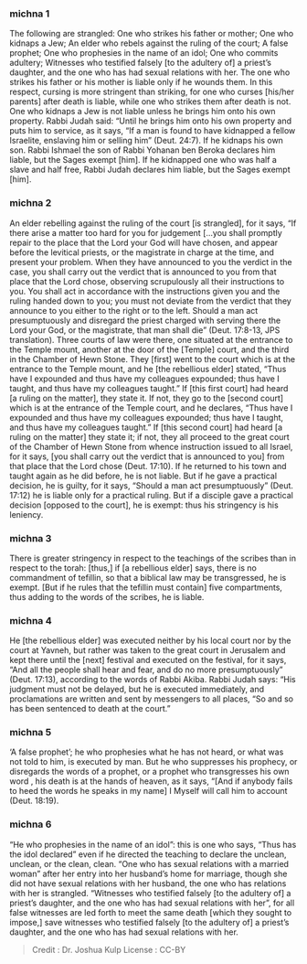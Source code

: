 
### michna 1
The following are strangled: One who strikes his father or mother; One who kidnaps a Jew; An elder who rebels against the ruling of the court; A false prophet; One who prophesies in the name of an idol; One who commits adultery; Witnesses who testified falsely [to the adultery of] a priest’s daughter, and the one who has had sexual relations with her. The one who strikes his father or his mother is liable only if he wounds them. In this respect, cursing is more stringent than striking, for one who curses [his/her parents] after death is liable, while one who strikes them after death is not. One who kidnaps a Jew is not liable unless he brings him onto his own property. Rabbi Judah said: “Until he brings him onto his own property and puts him to service, as it says, “If a man is found to have kidnapped a fellow Israelite, enslaving him or selling him” (Deut. 24:7). If he kidnaps his own son.   Rabbi Ishmael the son of Rabbi Yohanan ben Beroka declares him liable, but the Sages exempt [him]. If he kidnapped one who was half a slave and half free,     Rabbi Judah declares him liable, but the Sages exempt [him].

### michna 2
An elder rebelling against the ruling of the court [is strangled],  for it says, “If there arise a matter too hard for you for judgement […you shall promptly repair to the place that the Lord your God will have chosen, and appear before the levitical priests, or the magistrate in charge at the time, and present your problem.  When they have announced to you the verdict in the case, you shall carry out the verdict that is announced to you from that place that the Lord chose, observing scrupulously all their instructions to you.  You shall act in accordance with the instructions given you and the ruling handed down to you; you must not deviate from the verdict that they announce to you either to the right or to the left.  Should a man act presumptuously and disregard the priest charged with serving there the Lord your God, or the magistrate, that man shall die” (Deut. 17:8-13, JPS translation). Three courts of law were there, one situated at the entrance to the Temple mount,   another at the door of the [Temple] court,  and the third in the Chamber of Hewn Stone. They [first] went to the court which is at the entrance to the Temple mount, and he [the rebellious elder] stated, “Thus have I expounded and thus have my colleagues expounded; thus have I taught, and thus have my colleagues taught.” If [this first court] had heard [a ruling on the matter], they state it. If not, they go to the [second court] which is at the entrance of the Temple court, and he declares, “Thus have I expounded and thus have my colleagues expounded; thus have I taught, and thus have my colleagues taught.” If [this second court] had heard [a ruling on the matter] they state it; if not, they all proceed to the great court of the Chamber of Hewn Stone from whence instruction issued to all Israel, for it says, [you shall carry out the verdict that is announced to you] from that place that the Lord chose (Deut. 17:10). If he returned to his town and taught again as he did before, he is not liable. But if he gave a practical decision, he is guilty, for it says, “Should a man act presumptuously” (Deut. 17:12) he is liable only for a practical ruling. But if a disciple gave a practical decision [opposed to the court], he is exempt:   thus his stringency is his leniency.

### michna 3
There is greater stringency in respect to the teachings of the scribes than in respect to the torah:  [thus,] if [a rebellious elder] says, there is no commandment of tefillin, so that a biblical law may be transgressed, he is exempt. [But if he rules that the tefillin must contain] five compartments, thus adding to the words of the scribes, he is liable.

### michna 4
He [the rebellious elder] was executed neither by his local court nor by the court at Yavneh, but rather was taken to the great court in Jerusalem and kept there until the [next] festival  and executed on the festival, for it says, “And all the people shall hear and fear, and do no more presumptuously” (Deut. 17:13), according to the words of Rabbi Akiba. Rabbi Judah says:  “His judgment must not be delayed, but he is executed immediately, and proclamations are written and sent by messengers to all places, “So and so has been sentenced to death at the court.”

### michna 5
‘A false prophet’; he who prophesies what he has not heard, or what was not told to him,  is executed by man. But he who suppresses his prophecy, or disregards the words of a prophet, or a prophet who transgresses his own word , his death is at the hands of heaven, as it says, “[And if anybody fails to heed the words he speaks in my name] I Myself will call him to account (Deut. 18:19).

### michna 6
“He who prophesies in the name of an idol”:  this is one who says, “Thus has the idol declared” even if he directed the teaching to declare the unclean, unclean, or the clean, clean. “One who has sexual relations with a married woman” after her entry into her husband’s home for marriage, though she did not have sexual relations with her husband, the one who has relations with her is strangled. “Witnesses who testified falsely [to the adultery of] a priest’s daughter, and the one who has had sexual relations with her”, for all false witnesses are led forth to meet the same death [which they sought to impose,] save witnesses who testified falsely [to the adultery of] a priest’s daughter, and the one who has had sexual relations with her.

>Credit : Dr. Joshua Kulp
>License : CC-BY
